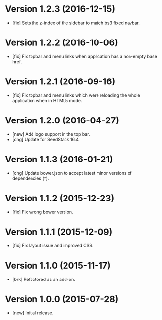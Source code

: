 # Version 1.2.3 (2016-12-15)

* [fix] Sets the z-index of the sidebar to match bs3 fixed navbar.

# Version 1.2.2 (2016-10-06)

* [fix] Fix topbar and menu links when application has a non-empty base href.

# Version 1.2.1 (2016-09-16)

* [fix] Fix topbar and menu links which were reloading the whole application when in HTML5 mode.

# Version 1.2.0 (2016-04-27)

* [new] Add logo support in the top bar.
* [chg] Update for SeedStack 16.4

# Version 1.1.3 (2016-01-21)

* [chg] Update bower.json to accept latest minor versions of dependencies (^).

# Version 1.1.2 (2015-12-23)

* [fix] Fix wrong bower version.

# Version 1.1.1 (2015-12-09)

* [fix] Fix layout issue and improved CSS.

# Version 1.1.0 (2015-11-17)

* [brk] Refactored as an add-on.

# Version 1.0.0 (2015-07-28)

* [new] Initial release.
